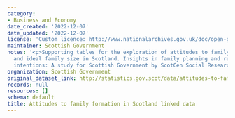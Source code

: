 ```yaml
---
category:
- Business and Economy
date_created: '2022-12-07'
date_updated: '2022-12-07'
license: 'Custom licence: http://www.nationalarchives.gov.uk/doc/open-government-licence/version/3/'
maintainer: Scottish Government
notes: '<p>Supporting tables for the exploration of attitudes to family formation
  and ideal family size in Scotland. Insights in family planning and resettlement
  intentions: A study for Scottish Government by ScotCen Social Research.</p>'
organization: Scottish Government
original_dataset_link: http://statistics.gov.scot/data/attitudes-to-family-formation-in-scotland-linked-data
records: null
resources: []
schema: default
title: Attitudes to family formation in Scotland linked data
---
```

